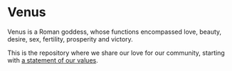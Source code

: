 Venus
======
Venus is a Roman goddess, whose functions encompassed love, beauty, desire,
sex, fertility, prosperity and victory.

This is the repository where we share our love for our community, starting with
[a statement of our values](./minerva-values.md).
